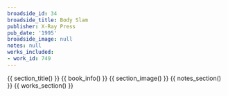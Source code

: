 ```yaml
---
broadside_id: 34
broadside_title: Body Slam
publisher: X-Ray Press
pub_date: '1995'
broadside_image: null
notes: null
works_included:
- work_id: 749
---
```


{{ section_title() }}
{{ book_info() }}
{{ section_image() }}
{{ notes_section() }}
{{ works_section() }}
